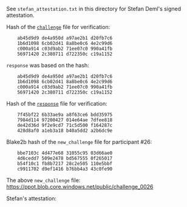 See `stefan_attestation.txt` in this directory for Stefan Deml's signed attestation.

Hash of the [`challenge`](https://ppot.blob.core.windows.net/public/challenge_0025) file for verification:

```
    ab45d9d9 de4a950d a97ae2b1 d20fb7c6
    1b6d1098 6cb02d41 8a8be0c6 4e2c99d6
    c000a914 c03d9ab2 71ee07c0 990a41fb
    56971420 2c380711 d722350c c19a1152
```

`response` was based on the hash:

```
    ab45d9d9 de4a950d a97ae2b1 d20fb7c6
    1b6d1098 6cb02d41 8a8be0c6 4e2c99d6
    c000a914 c03d9ab2 71ee07c0 990a41fb
    56971420 2c380711 d722350c c19a1152
```

Hash of the [`response`](https://ppot.blob.core.windows.net/public/response_0025_stefan) file for verification:

```
    7f45bf22 6b33ae9a a8f63ce6 bdd35975
    7984d114 97200427 014e64ae 7dfee818
    de42d36d 9f2e9cd7 71c5d500 f164287c
    428d8af0 a1eb3a18 b40a5dd2 a2b6dc9e
```

Blake2b hash of the `new_challenge` file for participant #26:

```
    bbe7103c 4d477e68 31055c95 03d66ae0
    4d6cedd7 509e2478 bd567555 0f265017
    b54f10c1 fb8b7217 28c2e505 110e5bbf
    c9911702 d9ef1416 b76bb4a3 43c0fe90
```

The above `new_challenge` file: https://ppot.blob.core.windows.net/public/challenge_0026

Stefan's attestation:

```
```
